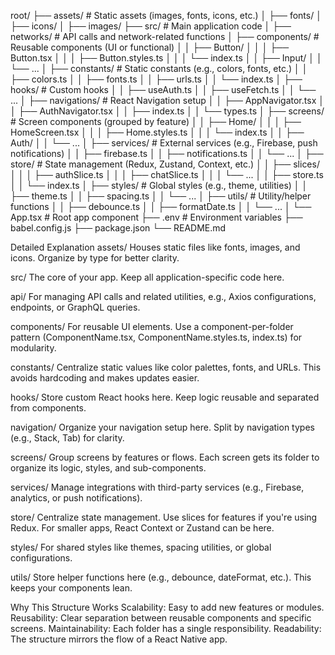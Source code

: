 root/
├── assets/                # Static assets (images, fonts, icons, etc.)
│   ├── fonts/
│   ├── icons/
│   ├── images/
├── src/                   # Main application code
│   ├── networks/               # API calls and network-related functions
│   ├── components/        # Reusable components (UI or functional)
│   │   ├── Button/
│   │   │   ├── Button.tsx
│   │   │   ├── Button.styles.ts
│   │   │   └── index.ts
│   │   ├── Input/
│   │   └── ...
│   ├── constants/         # Static constants (e.g., colors, fonts, etc.)
│   │   ├── colors.ts
│   │   ├── fonts.ts
│   │   ├── urls.ts
│   │   └── index.ts
│   ├── hooks/             # Custom hooks
│   │   ├── useAuth.ts
│   │   ├── useFetch.ts
│   │   └── ...
│   ├── navigations/        # React Navigation setup
│   │   ├── AppNavigator.tsx
│   │   ├── AuthNavigator.tsx
│   │   ├── index.ts
│   │   └── types.ts
│   ├── screens/           # Screen components (grouped by feature)
│   │   ├── Home/
│   │   │   ├── HomeScreen.tsx
│   │   │   ├── Home.styles.ts
│   │   │   └── index.ts
│   │   ├── Auth/
│   │   └── ...
│   ├── services/          # External services (e.g., Firebase, push notifications)
│   │   ├── firebase.ts
│   │   ├── notifications.ts
│   │   └── ...
│   ├── store/             # State management (Redux, Zustand, Context, etc.)
│   │   ├── slices/
│   │   │   ├── authSlice.ts
│   │   │   ├── chatSlice.ts
│   │   │   └── ...
│   │   ├── store.ts
│   │   └── index.ts
│   ├── styles/            # Global styles (e.g., theme, utilities)
│   │   ├── theme.ts
│   │   ├── spacing.ts
│   │   └── ...
│   ├── utils/             # Utility/helper functions
│   │   ├── debounce.ts
│   │   ├── formatDate.ts
│   │   └── ...
│   └── App.tsx            # Root app component
├── .env                   # Environment variables
├── babel.config.js
├── package.json
└── README.md


Detailed Explanation
assets/
Houses static files like fonts, images, and icons. Organize by type for better clarity.

src/
The core of your app. Keep all application-specific code here.

api/
For managing API calls and related utilities, e.g., Axios configurations, endpoints, or GraphQL queries.

components/
For reusable UI elements. Use a component-per-folder pattern (ComponentName.tsx, ComponentName.styles.ts, index.ts) for modularity.

constants/
Centralize static values like color palettes, fonts, and URLs. This avoids hardcoding and makes updates easier.

hooks/
Store custom React hooks here. Keep logic reusable and separated from components.

navigation/
Organize your navigation setup here. Split by navigation types (e.g., Stack, Tab) for clarity.

screens/
Group screens by features or flows. Each screen gets its folder to organize its logic, styles, and sub-components.

services/
Manage integrations with third-party services (e.g., Firebase, analytics, or push notifications).

store/
Centralize state management. Use slices for features if you're using Redux. For smaller apps, React Context or Zustand can be here.

styles/
For shared styles like themes, spacing utilities, or global configurations.

utils/
Store helper functions here (e.g., debounce, dateFormat, etc.). This keeps your components lean.

Why This Structure Works
Scalability: Easy to add new features or modules.
Reusability: Clear separation between reusable components and specific screens.
Maintainability: Each folder has a single responsibility.
Readability: The structure mirrors the flow of a React Native app.